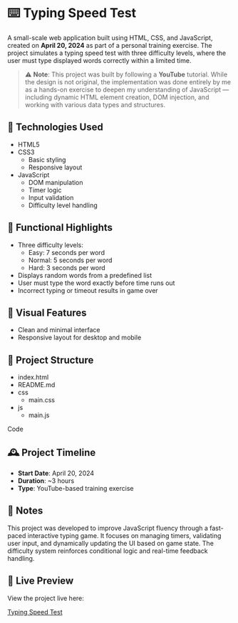 # ⌨️ Typing Speed Test

A small-scale web application built using HTML, CSS, and JavaScript, created on **April 20, 2024** as part of a personal training exercise. The project simulates a typing speed test with three difficulty levels, where the user must type displayed words correctly within a limited time.

> ⚠️ **Note**: This project was built by following a **YouTube** tutorial. While the design is not original, the implementation was done entirely by me as a hands-on exercise to deepen my understanding of JavaScript — including dynamic HTML element creation, DOM injection, and working with various data types and structures.

## 🧰 Technologies Used

- HTML5
- CSS3
  - Basic styling
  - Responsive layout
- JavaScript
  - DOM manipulation
  - Timer logic
  - Input validation
  - Difficulty level handling

## 🧠 Functional Highlights

- Three difficulty levels:
  - Easy: 7 seconds per word
  - Normal: 5 seconds per word
  - Hard: 3 seconds per word
- Displays random words from a predefined list
- User must type the word exactly before time runs out
- Incorrect typing or timeout results in game over

## 🎨 Visual Features

- Clean and minimal interface
- Responsive layout for desktop and mobile

## 📁 Project Structure

- index.html
- README.md
- css
  - main.css
- js
  - main.js

Code

## 🕰️ Project Timeline

- **Start Date**: April 20, 2024
- **Duration**: ~3 hours
- **Type**: YouTube-based training exercise

## 📌 Notes

This project was developed to improve JavaScript fluency through a fast-paced interactive typing game. It focuses on managing timers, validating user input, and dynamically updating the UI based on game state. The difficulty system reinforces conditional logic and real-time feedback handling.

## 🔗 Live Preview

View the project live here:

[Typing Speed Test](https://abddalrahman.github.io/Typing-Speed-Test/)
